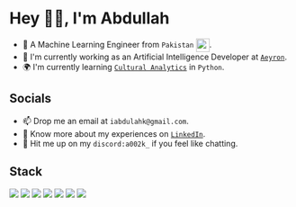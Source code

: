 
<h1>Hey 🙋‍♂️, I'm Abdullah</h1>

<ul>
<li>🦾 A Machine Learning Engineer from <code>Pakistan</code> <img src="https://images.emojiterra.com/twitter/512px/1f1f5-1f1f0.png" align="center" width=24 height=24/>.</li>
<li>🔭 I'm currently working as an Artificial Intelligence Developer at <a href="https://aeyron.com/"><code>Aeyron</code></a>.</li>
<li>🌍 I'm currently learning <a href="https://github.com/melaniewalsh/Intro-Cultural-Analytics"><code>Cultural Analytics</code></a> in <code>Python</code>.
</ul>

<h2>Socials</h2>

<ul>
<li>📫 Drop me an email at <code>iabdulahk@gmail.com</code>.</li>
<li>📄 Know more about my experiences on <a href="https://linkedin.com/in/abdullahkhalid00"><code>LinkedIn</code></a>.</li>
<li>🤙 Hit me up on my <code>discord:a002k_</code> if you feel like chatting.</li>
</ul>

<h2>Stack</h2>

<a href="https://www.python.org/"><img src="https://img.shields.io/badge/python-3670A0?style=for-the-badge&logo=python&logoColor=ffdd54"/></a> <a href="https://www.tensorflow.org/"><img src="https://img.shields.io/badge/TensorFlow-%23FF6F00.svg?style=for-the-badge&logo=TensorFlow&logoColor=white"/></a> <a href="https://pytorch.org/"><img src="https://img.shields.io/badge/PyTorch-%23EE4C2C.svg?style=for-the-badge&logo=PyTorch&logoColor=white"/></a> <a href="https://opencv.org/"><img src="https://img.shields.io/badge/opencv-%23white.svg?style=for-the-badge&logo=opencv&logoColor=white"/></a> <a href="https://flask.palletsprojects.com/"><img src="https://img.shields.io/badge/flask-%23000.svg?style=for-the-badge&logo=flask&logoColor=white"/></a> <a href="https://www.mongodb.com/"><img src="https://img.shields.io/badge/MongoDB-%234ea94b.svg?style=for-the-badge&logo=mongodb&logoColor=white"/></a> <a href="https://fastapi.tiangolo.com/"><img src="https://img.shields.io/badge/FastAPI-005571?style=for-the-badge&logo=fastapi"/></a>
